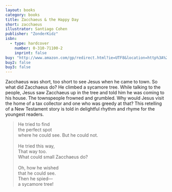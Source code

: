 ```yaml
---
layout: books
category: books
title: Zacchaeus & the Happy Day
short: zacchaeus
illustrator: Santiago Cohen
publisher: "ZonderKidz"
isbn:
  - type: hardcover
    number: 0-310-71100-2
    inprint: false
buy: "http://www.amazon.com/gp/redirect.html?ie=UTF8&location=http%3A%2F%2Fwww.amazon.com%2FZacchaeus-Happy-Rhonda-Gowler-Greene%2Fdp%2F0310711002%2F&tag=rhondgowlegre-20&linkCode=ur2&camp=1789&creative=9325"
buy2: false
buy3: false
---
```


Zacchaeus was short, too short to see Jesus when he came to town. So what did Zacchaeus do? He climbed a sycamore tree. While talking to the people, Jesus saw Zacchaeus up in the tree and told him he was coming to his house. The townspeople frowned and grumbled. Why would Jesus visit the home of a tax collector and one who was greedy at that? This retelling of a New Testament story is told in delightful rhythm and rhyme for the youngest readers.

<blockquote class="excerpt"><p2 class="excerpt">
He tried to find <br />
the perfect spot <br />
where he could see. But he could not.
<br /><br />
He tried this way, <br />
That way too. <br />
What could small Zacchaeus do?
<br /><br />
Oh, how he wished <br />
that he could see. <br />
Then he spied— <br />
a sycamore tree!
</p2></blockquote>